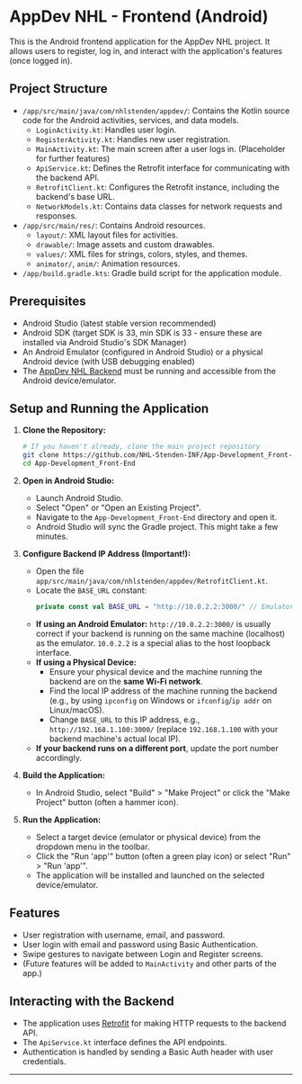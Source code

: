 # AppDev NHL - Frontend (Android)

This is the Android frontend application for the AppDev NHL project. It allows users to register, log in, and interact with the application's features (once logged in).

## Project Structure

-   `/app/src/main/java/com/nhlstenden/appdev/`: Contains the Kotlin source code for the Android activities, services, and data models.
    -   `LoginActivity.kt`: Handles user login.
    -   `RegisterActivity.kt`: Handles new user registration.
    -   `MainActivity.kt`: The main screen after a user logs in. (Placeholder for further features)
    -   `ApiService.kt`: Defines the Retrofit interface for communicating with the backend API.
    -   `RetrofitClient.kt`: Configures the Retrofit instance, including the backend's base URL.
    -   `NetworkModels.kt`: Contains data classes for network requests and responses.
-   `/app/src/main/res/`: Contains Android resources.
    -   `layout/`: XML layout files for activities.
    -   `drawable/`: Image assets and custom drawables.
    -   `values/`: XML files for strings, colors, styles, and themes.
    -   `animator/`, `anim/`: Animation resources.
-   `/app/build.gradle.kts`: Gradle build script for the application module.

## Prerequisites

-   Android Studio (latest stable version recommended)
-   Android SDK (target SDK is 33, min SDK is 33 - ensure these are installed via Android Studio's SDK Manager)
-   An Android Emulator (configured in Android Studio) or a physical Android device (with USB debugging enabled)
-   The [AppDev NHL Backend](https://github.com/NHL-Stenden-INF/App-Development_Back-End) must be running and accessible from the Android device/emulator.

## Setup and Running the Application

1.  **Clone the Repository:**
    ```bash
    # If you haven't already, clone the main project repository
    git clone https://github.com/NHL-Stenden-INF/App-Development_Front-End
    cd App-Development_Front-End
    ```

2.  **Open in Android Studio:**
    *   Launch Android Studio.
    *   Select "Open" or "Open an Existing Project".
    *   Navigate to the `App-Development_Front-End` directory and open it.
    *   Android Studio will sync the Gradle project. This might take a few minutes.

3.  **Configure Backend IP Address (Important!):**
    *   Open the file `app/src/main/java/com/nhlstenden/appdev/RetrofitClient.kt`.
    *   Locate the `BASE_URL` constant:
        ```kotlin
        private const val BASE_URL = "http://10.0.2.2:3000/" // Emulator default
        ```
    *   **If using an Android Emulator:** `http://10.0.2.2:3000/` is usually correct if your backend is running on the same machine (localhost) as the emulator. `10.0.2.2` is a special alias to the host loopback interface.
    *   **If using a Physical Device:**
        *   Ensure your physical device and the machine running the backend are on the **same Wi-Fi network**.
        *   Find the local IP address of the machine running the backend (e.g., by using `ipconfig` on Windows or `ifconfig`/`ip addr` on Linux/macOS).
        *   Change `BASE_URL` to this IP address, e.g., `http://192.168.1.100:3000/` (replace `192.168.1.100` with your backend machine's actual local IP).
    *   **If your backend runs on a different port**, update the port number accordingly.

4.  **Build the Application:**
    *   In Android Studio, select "Build" > "Make Project" or click the "Make Project" button (often a hammer icon).

5.  **Run the Application:**
    *   Select a target device (emulator or physical device) from the dropdown menu in the toolbar.
    *   Click the "Run 'app'" button (often a green play icon) or select "Run" > "Run 'app'".
    *   The application will be installed and launched on the selected device/emulator.

## Features

-   User registration with username, email, and password.
-   User login with email and password using Basic Authentication.
-   Swipe gestures to navigate between Login and Register screens.
-   (Future features will be added to `MainActivity` and other parts of the app.)

## Interacting with the Backend

-   The application uses [Retrofit](https://square.github.io/retrofit/) for making HTTP requests to the backend API.
-   The `ApiService.kt` interface defines the API endpoints.
-   Authentication is handled by sending a Basic Auth header with user credentials.

---
